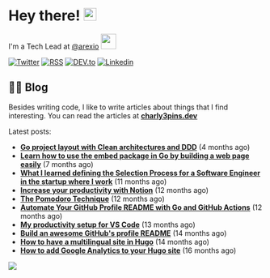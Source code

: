 
# Hey there! <img src="https://media.giphy.com/media/hvRJCLFzcasrR4ia7z/giphy.gif" width="25px">

I'm a Tech Lead at <a href="https://github.com/arexio">@arexio</a> <img src="https://media.giphy.com/media/WUlplcMpOCEmTGBtBW/giphy.gif" width="30">

[![Twitter](https://img.shields.io/badge/Twitter-1DA1F2?style=for-the-badge&logo=twitter&logoColor=white)](https://twitter.com/intent/follow?screen_name=charly3pins)
[![RSS](https://img.shields.io/badge/RSS-FFA500?style=for-the-badge&logo=rss&logoColor=white)](https://charly3pins.dev)
[![DEV.to](https://img.shields.io/badge/dev.to-0A0A0A?style=for-the-badge&logo=dev.to&logoColor=white)](https://dev.to/charly3pins)
[![Linkedin](https://img.shields.io/badge/LinkedIn-0077B5?style=for-the-badge&logo=linkedin&logoColor=white)](https://www.linkedin.com/in/carlesfuste/)

## 👨‍💻 Blog

Besides writing code, I like to write articles about things that I find interesting. You can read the articles at **[charly3pins.dev](https://charly3pins.dev)**

Latest posts:
- **[Go project layout with Clean architectures and DDD](https://charly3pins.dev/blog/go-project-layout-with-clean-architecures-and-ddd/)** (4 months ago)
- **[Learn how to use the embed package in Go by building a web page easily](https://charly3pins.dev/blog/learn-how-to-use-the-embed-package-in-go-by-building-a-web-page-easily/)** (7 months ago)
- **[What I learned defining the Selection Process for a Software Engineer in the startup where I work](https://charly3pins.dev/blog/what-i-learned-defining-the-selection-process-for-a-software-engineer-in-the-startup-where-i-work/)** (11 months ago)
- **[Increase your productivity with Notion](https://charly3pins.dev/blog/increase-your-productivity-with-notion/)** (12 months ago)
- **[The Pomodoro Technique](https://charly3pins.dev/blog/the-pomodoro-technique/)** (12 months ago)
- **[Automate Your GitHub Profile README with Go and GitHub Actions](https://charly3pins.dev/blog/automate-your-github-profile-readme-with-go-and-github-actions/)** (12 months ago)
- **[My productivity setup for VS Code](https://charly3pins.dev/blog/my-productivity-setup-for-vs-code/)** (13 months ago)
- **[Build an awesome GitHub's profile README](https://charly3pins.dev/blog/build-an-awesome-github-profile-readme/)** (14 months ago)
- **[How to have a multilingual site in Hugo](https://charly3pins.dev/blog/how-to-have-a-multilingual-site-in-hugo/)** (14 months ago)
- **[How to add Google Analytics to your Hugo site](https://charly3pins.dev/blog/how-to-add-google-analytics-to-your-hugo-site/)** (16 months ago)


![](https://media.giphy.com/media/OPYnG3Xf8zLag/giphy.gif)